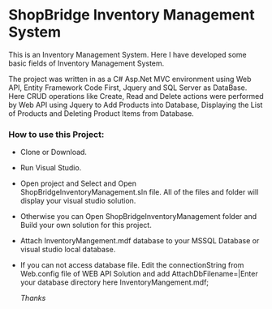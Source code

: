 # ShopBridge Inventory Management System

This is an Inventory Management System. Here I have developed some basic fields of Inventory Management System. 

The project was written in as a C# Asp.Net MVC environment using Web API, Entity Framework Code First, Jquery and SQL Server as DataBase. 
Here CRUD operations like Create, Read and Delete actions were performed by Web API using Jquery to Add Products into Database, Displaying the List of Products and Deleting 
Product Items from Database.



### How to use this Project:
	
  * Clone or Download.
  * Run Visual Studio.
  * Open project and Select and Open ShopBridgeInventoryManagement.sln file. All of the files and folder will display your visual studio solution.
  * Otherwise you can Open ShopBridgeInventoryManagement folder and Build your own solution for this project.
  * Attach InventoryMangement.mdf database to your MSSQL Database or visual studio local database.
  * If you can not access database file.  Edit the connectionString from Web.config file of WEB API Solution and add AttachDbFilename=|Enter your database directory here InventoryMangement.mdf;


    _Thanks_
